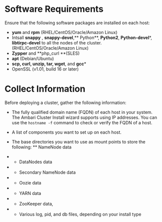 # Software Requirements

Ensure that the following software packages are installed on each host:
* **yum** and **rpm** (RHEL/CentOS/Oracle/Amazon Linux)
* Intsall  **snappy** , **snappy-devel**,** Python**, **Python2**, **Python-devel***, **libtirpc-devel** to all the nodes of the cluster. (RHEL/CentOS/Oracle/Amazon Linux)
* **Zypper** and **php_curl **(SLES)
* **apt** (Debian/Ubuntu)
* **scp, curl, unzip, tar, wget**, and **gcc***
* OpenSSL (v1.01, build 16 or later)

# Collect Information

Before deploying a cluster, gather the following information:

* The fully qualified domain name (FQDN) of each host in your system. The Ambari Cluster Install wizard supports using IP addresses. You can use the
  `hostname -f` command to check or verify the FQDN of a host.
* A list of components you want to set up on each host.

* The base directories you want to use as mount points to store the following:
**  NameNode data
* * DataNodes data
* * Secondary NameNode data
* * Oozie data
* * YARN data
* * ZooKeeper data,
* * Various log, pid, and db files, depending on your install type


